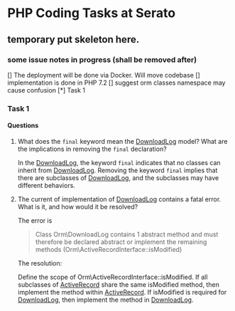 # PHP Coding Tasks at Serato

## temporary put skeleton here.

### some issue notes in progress (shall be removed after)
[] The deployment will be done via Docker. Will move codebase
[] implementation is done in PHP 7.2
[] suggest orm classes namespace may cause confusion
[*] Task 1

### Task 1

#### Questions
1. What does the `final` keyword mean the [DownloadLog](orm/DownloadLog.php) model? What are the implications in removing the `final` declaration?

    In the [DownloadLog](orm/DownloadLog.php), the keyword `final` indicates that no classes can inherit from [DownloadLog](orm/DownloadLog.php). Removing the keyword `final` implies that there are subclasses of [DownloadLog](orm/DownloadLog.php), and the subclasses may have different behaviors.

2. The current of implementation of [DownloadLog](orm/DownloadLog.php) contains a fatal error. What is it, and how would it be resolved?

    The error is
    > Class Orm\DownloadLog contains 1 abstract method and must therefore be declared abstract or implement the remaining methods (Orm\ActiveRecordInterface::isModified)

    The resolution:

    Define the scope of Orm\ActiveRecordInterface::isModified. If all subclasses of [ActiveRecord](orm/ActiveRecord.php) share the same isModified method, then implement the method within [ActiveRecord](orm/ActiveRecord.php). If isModified is required for [DownloadLog](orm/DownloadLog.php), then implement the method in [DownloadLog](orm/DownloadLog.php).

